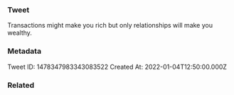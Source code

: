 ### Tweet
Transactions might make you rich but only relationships will make you wealthy.

### Metadata
Tweet ID: 1478347983343083522
Created At: 2022-01-04T12:50:00.000Z

### Related

